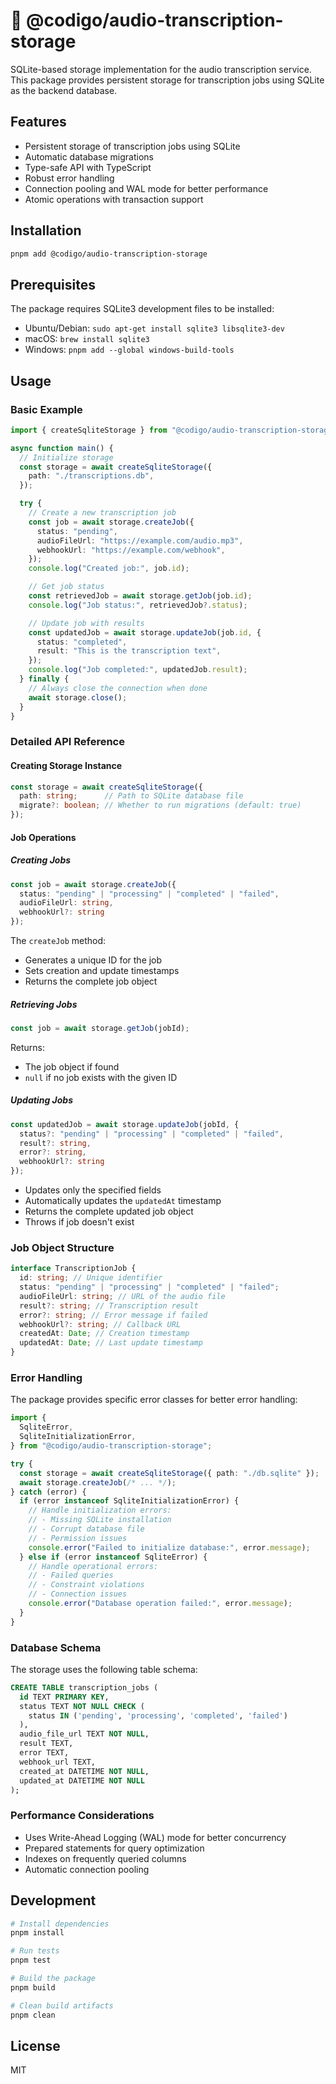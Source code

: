 # 💾 @codigo/audio-transcription-storage

SQLite-based storage implementation for the audio transcription service. This package provides persistent storage for transcription jobs using SQLite as the backend database.

## Features

- Persistent storage of transcription jobs using SQLite
- Automatic database migrations
- Type-safe API with TypeScript
- Robust error handling
- Connection pooling and WAL mode for better performance
- Atomic operations with transaction support

## Installation

```bash
pnpm add @codigo/audio-transcription-storage
```

## Prerequisites

The package requires SQLite3 development files to be installed:

- Ubuntu/Debian: `sudo apt-get install sqlite3 libsqlite3-dev`
- macOS: `brew install sqlite3`
- Windows: `pnpm add --global windows-build-tools`

## Usage

### Basic Example

```typescript
import { createSqliteStorage } from "@codigo/audio-transcription-storage";

async function main() {
  // Initialize storage
  const storage = await createSqliteStorage({
    path: "./transcriptions.db",
  });

  try {
    // Create a new transcription job
    const job = await storage.createJob({
      status: "pending",
      audioFileUrl: "https://example.com/audio.mp3",
      webhookUrl: "https://example.com/webhook",
    });
    console.log("Created job:", job.id);

    // Get job status
    const retrievedJob = await storage.getJob(job.id);
    console.log("Job status:", retrievedJob?.status);

    // Update job with results
    const updatedJob = await storage.updateJob(job.id, {
      status: "completed",
      result: "This is the transcription text",
    });
    console.log("Job completed:", updatedJob.result);
  } finally {
    // Always close the connection when done
    await storage.close();
  }
}
```

### Detailed API Reference

#### Creating Storage Instance

```typescript
const storage = await createSqliteStorage({
  path: string;      // Path to SQLite database file
  migrate?: boolean; // Whether to run migrations (default: true)
});
```

#### Job Operations

##### Creating Jobs

```typescript
const job = await storage.createJob({
  status: "pending" | "processing" | "completed" | "failed",
  audioFileUrl: string,
  webhookUrl?: string
});
```

The `createJob` method:

- Generates a unique ID for the job
- Sets creation and update timestamps
- Returns the complete job object

##### Retrieving Jobs

```typescript
const job = await storage.getJob(jobId);
```

Returns:

- The job object if found
- `null` if no job exists with the given ID

##### Updating Jobs

```typescript
const updatedJob = await storage.updateJob(jobId, {
  status?: "pending" | "processing" | "completed" | "failed",
  result?: string,
  error?: string,
  webhookUrl?: string
});
```

- Updates only the specified fields
- Automatically updates the `updatedAt` timestamp
- Returns the complete updated job object
- Throws if job doesn't exist

### Job Object Structure

```typescript
interface TranscriptionJob {
  id: string; // Unique identifier
  status: "pending" | "processing" | "completed" | "failed";
  audioFileUrl: string; // URL of the audio file
  result?: string; // Transcription result
  error?: string; // Error message if failed
  webhookUrl?: string; // Callback URL
  createdAt: Date; // Creation timestamp
  updatedAt: Date; // Last update timestamp
}
```

### Error Handling

The package provides specific error classes for better error handling:

```typescript
import {
  SqliteError,
  SqliteInitializationError,
} from "@codigo/audio-transcription-storage";

try {
  const storage = await createSqliteStorage({ path: "./db.sqlite" });
  await storage.createJob(/* ... */);
} catch (error) {
  if (error instanceof SqliteInitializationError) {
    // Handle initialization errors:
    // - Missing SQLite installation
    // - Corrupt database file
    // - Permission issues
    console.error("Failed to initialize database:", error.message);
  } else if (error instanceof SqliteError) {
    // Handle operational errors:
    // - Failed queries
    // - Constraint violations
    // - Connection issues
    console.error("Database operation failed:", error.message);
  }
}
```

### Database Schema

The storage uses the following table schema:

```sql
CREATE TABLE transcription_jobs (
  id TEXT PRIMARY KEY,
  status TEXT NOT NULL CHECK (
    status IN ('pending', 'processing', 'completed', 'failed')
  ),
  audio_file_url TEXT NOT NULL,
  result TEXT,
  error TEXT,
  webhook_url TEXT,
  created_at DATETIME NOT NULL,
  updated_at DATETIME NOT NULL
);
```

### Performance Considerations

- Uses Write-Ahead Logging (WAL) mode for better concurrency
- Prepared statements for query optimization
- Indexes on frequently queried columns
- Automatic connection pooling

## Development

```bash
# Install dependencies
pnpm install

# Run tests
pnpm test

# Build the package
pnpm build

# Clean build artifacts
pnpm clean
```

## License

MIT
